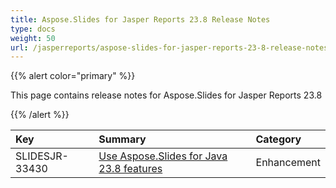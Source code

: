 ```yaml
---
title: Aspose.Slides for Jasper Reports 23.8 Release Notes
type: docs
weight: 50
url: /jasperreports/aspose-slides-for-jasper-reports-23-8-release-notes/
---
```


{{% alert color="primary" %}} 

This page contains release notes for Aspose.Slides for Jasper Reports 23.8

{{% /alert %}} 

|**Key**|**Summary**|**Category**|
| :- | :- | :- |
|SLIDESJR-33430|[Use Aspose.Slides for Java 23.8 features](/slides/java/aspose-slides-for-java-23-8-release-notes/)|Enhancement|
